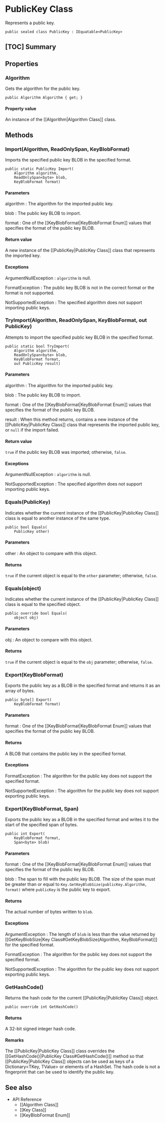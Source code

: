 # PublicKey Class

Represents a public key.

    public sealed class PublicKey : IEquatable<PublicKey>


## [TOC] Summary


## Properties


### Algorithm

Gets the algorithm for the public key.

    public Algorithm Algorithm { get; }

#### Property value

An instance of the [[Algorithm|Algorithm Class]] class.


## Methods


### Import(Algorithm, ReadOnlySpan<byte>, KeyBlobFormat)

Imports the specified public key BLOB in the specified format.

    public static PublicKey Import(
        Algorithm algorithm,
        ReadOnlySpan<byte> blob,
        KeyBlobFormat format)

#### Parameters

algorithm
: The algorithm for the imported public key.

blob
: The public key BLOB to import.

format
: One of the [[KeyBlobFormat|KeyBlobFormat Enum]] values that specifies the
    format of the public key BLOB.

#### Return value

A new instance of the [[PublicKey|PublicKey Class]] class that represents the
imported key.

#### Exceptions

ArgumentNullException
: `algorithm` is null.

FormatException
: The public key BLOB is not in the correct format or the format is not
    supported.

NotSupportedException
: The specified algorithm does not support importing public keys.


### TryImport(Algorithm, ReadOnlySpan<byte>, KeyBlobFormat, out PublicKey)

Attempts to import the specified public key BLOB in the specified format.

    public static bool TryImport(
        Algorithm algorithm,
        ReadOnlySpan<byte> blob,
        KeyBlobFormat format,
        out PublicKey result)

#### Parameters

algorithm
: The algorithm for the imported public key.

blob
: The public key BLOB to import.

format
: One of the [[KeyBlobFormat|KeyBlobFormat Enum]] values that specifies the
    format of the public key BLOB.

result
: When this method returns, contains a new instance of the
    [[PublicKey|PublicKey Class]] class that represents the imported public key,
    or `null` if the import failed.

#### Return value

`true` if the public key BLOB was imported; otherwise, `false`.

#### Exceptions

ArgumentNullException
: `algorithm` is null.

NotSupportedException
: The specified algorithm does not support importing public keys.


### Equals(PublicKey)

Indicates whether the current instance of the [[PublicKey|PublicKey Class]]
class is equal to another instance of the same type.

    public bool Equals(
        PublicKey other)

#### Parameters

other
: An object to compare with this object.

#### Returns

`true` if the current object is equal to the `other` parameter; otherwise,
`false`.


### Equals(object)

Indicates whether the current instance of the [[PublicKey|PublicKey Class]]
class is equal to the specified object.

    public override bool Equals(
        object obj)

#### Parameters

obj
: An object to compare with this object.

#### Returns

`true` if the current object is equal to the `obj` parameter; otherwise,
`false`.


### Export(KeyBlobFormat)

Exports the public key as a BLOB in the specified format and returns it as an
array of bytes.

    public byte[] Export(
        KeyBlobFormat format)

#### Parameters

format
: One of the [[KeyBlobFormat|KeyBlobFormat Enum]] values that specifies the
    format of the public key BLOB.

#### Returns

A BLOB that contains the public key in the specified format.

#### Exceptions

FormatException
: The algorithm for the public key does not support the specified format.

NotSupportedException
: The algorithm for the public key does not support exporting public keys.


### Export(KeyBlobFormat, Span<byte>)

Exports the public key as a BLOB in the specified format and writes it to the start
of the specified span of bytes.

    public int Export(
        KeyBlobFormat format,
        Span<byte> blob)

#### Parameters

format
: One of the [[KeyBlobFormat|KeyBlobFormat Enum]] values that specifies the
    format of the public key BLOB.

blob
: The span to fill with the public key BLOB. The size of the span must be
    greater than or equal to `Key.GetKeyBlobSize(publicKey.Algorithm, format)`
    where `publicKey` is the public key to export.

#### Returns

The actual number of bytes written to `blob`.

#### Exceptions

ArgumentException
: The length of `blob` is less than the value returned by
    [[GetKeyBlobSize|Key Class#GetKeyBlobSize(Algorithm, KeyBlobFormat)]]
    for the specified format.

FormatException
: The algorithm for the public key does not support the specified format.

NotSupportedException
: The algorithm for the public key does not support exporting public keys.


### GetHashCode()

Returns the hash code for the current [[PublicKey|PublicKey Class]] object.

    public override int GetHashCode()

#### Returns

A 32-bit signed integer hash code.

#### Remarks

The [[PublicKey|PublicKey Class]] class overrides the [[GetHashCode()|PublicKey
Class#GetHashCode()]] method so that [[PublicKey|PublicKey Class]] objects can
be used as keys of a Dictionary<TKey, TValue> or elements of a HashSet<T>. The
hash code is not a fingerprint that can be used to identify the public key.


## See also

* API Reference
    * [[Algorithm Class]]
    * [[Key Class]]
    * [[KeyBlobFormat Enum]]
